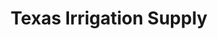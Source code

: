 ---
title: "Texas Irrigation Supply"
url: /north-richland-hills/texas-irrigation-supply/
shop: Baustoffe
---
